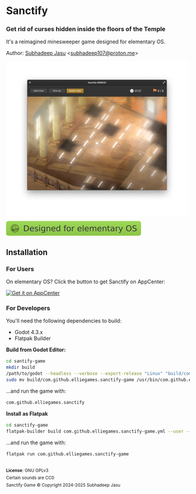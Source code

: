 # Sanctify

### Get rid of curses hidden inside the floors of the Temple

It's a reimagined minesweeper game designed for elementary OS.

Author: [Subhadeep Jasu](https://github.com/SubhadeepJasu) \<subhadeep107@proton.me\>

<img src="screenshots/screenshot.png" width="500">

<a href="https://elementary.io"><img alt="Static Badge" src="data/badges/made_for_elementary_os_badge.svg"></a>

## Installation
### For Users
On elementary OS? Click the button to get Sanctify on AppCenter:

[![Get it on AppCenter](https://appcenter.elementary.io/badge.svg)](https://appcenter.elementary.io/com.github.elliegames.sanctify-game)

### For Developers
You'll need the following dependencies to build:

- Godot 4.3.x
- Flatpak Builder

**Build from Godot Editor:**

```bash
cd santify-game
mkdir build
/path/to/godot --headless --verbose --export-release "Linux" "build/com.github.elliegames.sanctify-game"
sudo mv build/com.github.elliegames.sanctify-game /usr/bin/com.github.elliegames.sanctify-game
```

…and run the game with:
```bash
com.github.elliegames.sanctify
```

**Install as Flatpak**

```bash
cd sanctify-game
flatpak-builder build com.github.elliegames.sanctify-game.yml --user --install
```

…and run the game with:
```bash
flatpak run com.github.elliegames.sanctify-game
```

<br>
<sup><b>License</b>: GNU GPLv3</sup>
<br>
<sup>Certain sounds are CC0</sup>
<br>
<sup>Sanctify Game © Copyright 2024-2025 Subhadeep Jasu</sup>
